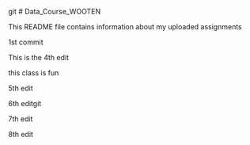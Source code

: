 git # Data_Course_WOOTEN

This README file contains information about my uploaded assignments

1st commit

This is the 4th edit

this class is fun

5th edit

6th editgit

7th edit

8th edit

